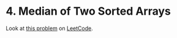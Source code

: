 # 4. Median of Two Sorted Arrays

Look at [this problem](https://leetcode.com/problems/median-of-two-sorted-arrays/) on [LeetCode](https://leetcode.com/).
